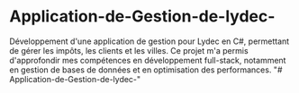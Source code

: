# Application-de-Gestion-de-lydec-
Développement d'une application de gestion pour Lydec en C#, permettant de gérer les impôts, les clients et les villes. Ce projet m'a permis d'approfondir mes compétences en développement full-stack, notamment en gestion de bases de données et en optimisation des performances.
"# Application-de-Gestion-de-lydec-" 
